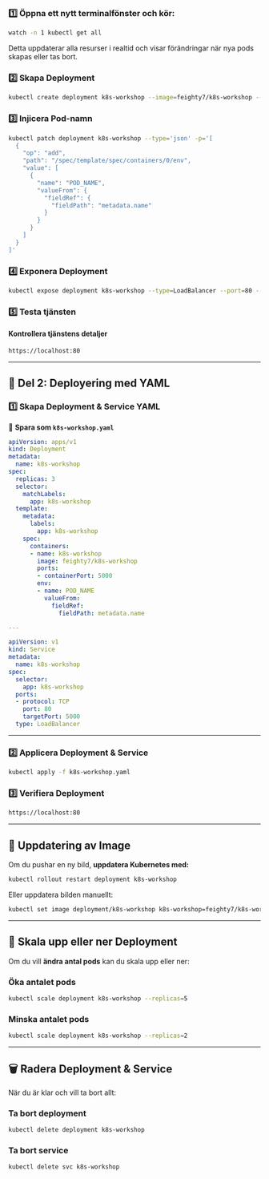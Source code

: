 
### **1️⃣ Öppna ett nytt terminalfönster och kör:**  
```sh
watch -n 1 kubectl get all
```
Detta uppdaterar alla resurser i realtid och visar förändringar när nya pods skapas eller tas bort.

### **2️⃣ Skapa Deployment**  
```sh
kubectl create deployment k8s-workshop --image=feighty7/k8s-workshop --replicas=3
```

### **3️⃣ Injicera Pod-namn**  
```sh
kubectl patch deployment k8s-workshop --type='json' -p='[
  {
    "op": "add",
    "path": "/spec/template/spec/containers/0/env",
    "value": [
      {
        "name": "POD_NAME",
        "valueFrom": {
          "fieldRef": {
            "fieldPath": "metadata.name"
          }
        }
      }
    ]
  }
]'
```

### **4️⃣ Exponera Deployment**  
```sh
kubectl expose deployment k8s-workshop --type=LoadBalancer --port=80 --target-port=5000
```

### **5️⃣ Testa tjänsten**  
#### **Kontrollera tjänstens detaljer**  
```sh
https://localhost:80
```

---

## **🔵 Del 2: Deployering med YAML**  
### **1️⃣ Skapa Deployment & Service YAML**  
📌 **Spara som `k8s-workshop.yaml`**  
```yaml
apiVersion: apps/v1
kind: Deployment
metadata:
  name: k8s-workshop
spec:
  replicas: 3
  selector:
    matchLabels:
      app: k8s-workshop
  template:
    metadata:
      labels:
        app: k8s-workshop
    spec:
      containers:
      - name: k8s-workshop
        image: feighty7/k8s-workshop
        ports:
        - containerPort: 5000
        env:
        - name: POD_NAME
          valueFrom:
            fieldRef:
              fieldPath: metadata.name

---

apiVersion: v1
kind: Service
metadata:
  name: k8s-workshop
spec:
  selector:
    app: k8s-workshop
  ports:
  - protocol: TCP
    port: 80
    targetPort: 5000
  type: LoadBalancer
```

---

### **2️⃣ Applicera Deployment & Service**  
```sh
kubectl apply -f k8s-workshop.yaml
```

### **3️⃣ Verifiera Deployment**  
```sh
https://localhost:80
```

---

## **🔄 Uppdatering av Image**  
Om du pushar en ny bild, **uppdatera Kubernetes med:**  
```sh
kubectl rollout restart deployment k8s-workshop
```
Eller uppdatera bilden manuellt:  
```sh
kubectl set image deployment/k8s-workshop k8s-workshop=feighty7/k8s-workshop:v2
```

---

## **🔼 Skala upp eller ner Deployment**  
Om du vill **ändra antal pods** kan du skala upp eller ner:

### **Öka antalet pods**  
```sh
kubectl scale deployment k8s-workshop --replicas=5
```

### **Minska antalet pods**  
```sh
kubectl scale deployment k8s-workshop --replicas=2
```

---

## **🗑 Radera Deployment & Service**  
När du är klar och vill ta bort allt:

### **Ta bort deployment**  
```sh
kubectl delete deployment k8s-workshop
```

### **Ta bort service**  
```sh
kubectl delete svc k8s-workshop
```
